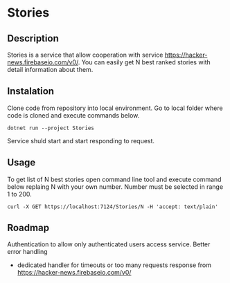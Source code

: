 # Stories

## Description

Stories is a service that allow cooperation with service https://hacker-news.firebaseio.com/v0/.
You can easily get N best ranked stories with detail information about them.

## Instalation

Clone code from repository into local environment.
Go to local folder where code is cloned and execute commands below.

```dotnet run --project Stories```

Service shuld start and start responding to request.

## Usage

To get list of N best stories open command line tool and execute command below replaing N with your own number.
Number must be selected in range 1 to 200.

```curl -X GET https://localhost:7124/Stories/N -H 'accept: text/plain'```

## Roadmap

Authentication to allow only authenticated users access service.
Better error handling
 - dedicated handler for timeouts or too many requests response from https://hacker-news.firebaseio.com/v0/
